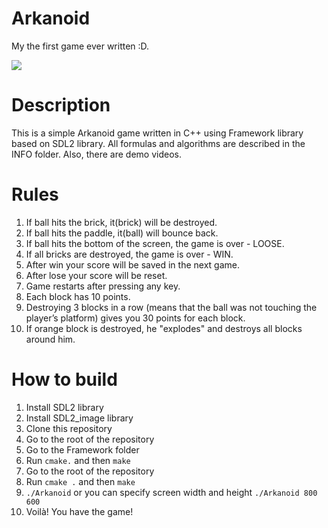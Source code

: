 # Arkanoid
My the first game ever written :D.

![](https://media.giphy.com/media/13QyATkrHD39nebXIB/giphy.gif)

# Description
This is a simple Arkanoid game written in C++ using Framework library based on SDL2 library.
All formulas and algorithms are described in the INFO folder. Also, there are demo videos.

# Rules
1. If ball hits the brick, it(brick) will be destroyed.
2. If ball hits the paddle, it(ball) will bounce back.
3. If ball hits the bottom of the screen, the game is over - LOOSE.
4. If all bricks are destroyed, the game is over - WIN.
5. After win your score will be saved in the next game.
6. After lose your score will be reset.
7. Game restarts after pressing any key.
8. Each block has 10 points.
9. Destroying 3 blocks in a row (means that the ball was not touching the player’s platform) gives you 30 points for each block.
10. If orange block is destroyed, he "explodes" and destroys all blocks around him.

# How to build
1. Install SDL2 library
2. Install SDL2_image library
3. Clone this repository
4. Go to the root of the repository 
5. Go to the Framework folder
6. Run `cmake.` and then `make`
7. Go to the root of the repository
8. Run `cmake .` and then `make`
9. `./Arkanoid` or you can specify screen width and height `./Arkanoid 800 600`
10. Voilà! You have the game!
